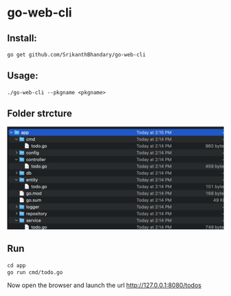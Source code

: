 # go-web-cli

## Install: ##
``` 
go get github.com/SrikanthBhandary/go-web-cli
```



## Usage: ##
```
./go-web-cli --pkgname <pkgname>
```


## Folder strcture ##

<img src="folder_structure.png"/>

## Run ##

```
cd app
go run cmd/todo.go 
```

Now open the browser and launch the url  http://127.0.0.1:8080/todos
